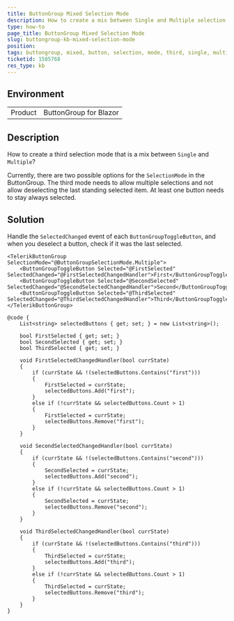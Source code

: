 ```yaml
---
title: ButtonGroup Mixed Selection Mode
description: How to create a mix between Single and Multiple selection modes in Blazor ButtonGroup.
type: how-to
page_title: ButtonGroup Mixed Selection Mode
slug: buttongroup-kb-mixed-selection-mode
position: 
tags: buttongroup, mixed, button, selection, mode, third, single, multiple
ticketid: 1585768
res_type: kb
---
```


## Environment

<table>
	<tbody>
		<tr>
			<td>Product</td>
			<td>ButtonGroup for Blazor</td>
		</tr>
	</tbody>
</table>

## Description

How to create a third selection mode that is a mix between `Single` and `Multiple`?

Currently, there are two possible options for the `SelectionMode` in the ButtonGroup. The third mode needs to allow multiple selections and not allow deselecting the last standing selected item. At least one button needs to stay always selected.

## Solution

Handle the `SelectedChanged` event of each `ButtonGroupToggleButton`, and when you deselect a button, check if it was the last selected.

````CSHTML
<TelerikButtonGroup SelectionMode="@ButtonGroupSelectionMode.Multiple">
    <ButtonGroupToggleButton Selected="@FirstSelected" SelectedChanged="@FirstSelectedChangedHandler">First</ButtonGroupToggleButton>
    <ButtonGroupToggleButton Selected="@SecondSelected" SelectedChanged="@SecondSelectedChangedHandler">Second</ButtonGroupToggleButton>
    <ButtonGroupToggleButton Selected="@ThirdSelected" SelectedChanged="@ThirdSelectedChangedHandler">Third</ButtonGroupToggleButton>
</TelerikButtonGroup>

@code {
    List<string> selectedButtons { get; set; } = new List<string>();

    bool FirstSelected { get; set; }
    bool SecondSelected { get; set; }
    bool ThirdSelected { get; set; }

    void FirstSelectedChangedHandler(bool currState)
    {
        if (currState && !(selectedButtons.Contains("first")))
        {
            FirstSelected = currState;
            selectedButtons.Add("first");
        }
        else if (!currState && selectedButtons.Count > 1)
        {
            FirstSelected = currState;
            selectedButtons.Remove("first");
        }
    }

    void SecondSelectedChangedHandler(bool currState)
    {
        if (currState && !(selectedButtons.Contains("second")))
        {
            SecondSelected = currState;
            selectedButtons.Add("second");
        }
        else if (!currState && selectedButtons.Count > 1)
        {
            SecondSelected = currState;
            selectedButtons.Remove("second");
        }
    }
    
    void ThirdSelectedChangedHandler(bool currState)
    {
        if (currState && !(selectedButtons.Contains("third")))
        {
            ThirdSelected = currState;
            selectedButtons.Add("third");
        }
        else if (!currState && selectedButtons.Count > 1)
        {
            ThirdSelected = currState;
            selectedButtons.Remove("third");
        }
    }
}
````
